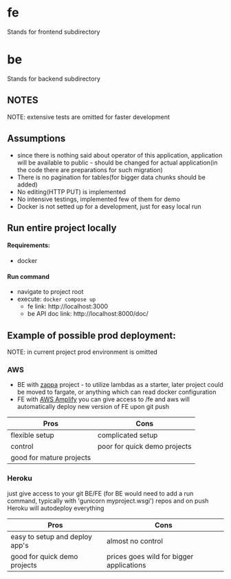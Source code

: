 # fe

Stands for frontend subdirectory

# be

Stands for backend subdirectory

## NOTES

NOTE: extensive tests are omitted for faster development

## Assumptions

* since there is nothing said about operator of this application, application will be available to public -
  should be changed for actual application(in the code there are preparations for such migration)
* There is no pagination for tables(for bigger data chunks should be added)
* No editing(HTTP PUT) is implemented
* No intensive testings, implemented few of them for demo
* Docker is not setted up for a development, just for easy local run

## Run entire project locally

#### Requirements:

* docker

#### Run command

* navigate to project root
* execute: `docker compose up`
    * fe link: http://localhost:3000
    * be API doc link: http://localhost:8000/doc/

## Example of possible prod deployment:
NOTE: in current project prod environment is omitted

### AWS 
* BE with [zappa](https://github.com/zappa/Zappa) project - to utilize lambdas as a starter, later project could be moved to fargate, or anything which can read docker configuration 
* FE with [AWS Amplify](https://docs.aws.amazon.com/amplify/index.html) you can give access to <repo root>/fe and aws will automatically deploy new version of FE upon git push

| Pros                     | Cons                         |
|--------------------------|------------------------------|  
| flexible setup           | complicated setup            |
| control                  | poor for quick demo projects |
| good for mature projects |                              |

### Heroku
just give access to your git BE/FE (for BE would need to add a run command, typically with 'gunicorn myproject.wsgi') repos and on push Heroku will autodeploy everything

| Pros                           | Cons                                     |
|--------------------------------|------------------------------------------|  
| easy to setup and deploy app's | almost no control                        |
| good for quick demo projects   | prices goes wild for bigger applications |
